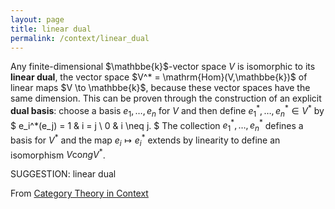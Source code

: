 ```yaml
---
layout: page
title: linear dual
permalink: /context/linear_dual
---
```

Any finite-dimensional $\mathbbe{k}$-vector space $V$ is isomorphic to its **linear dual**, the vector space $V^* = \mathrm{Hom}(V,\mathbbe{k})$ of linear maps $V \to \mathbbe{k}$, because these vector spaces have the same dimension. This can be proven through the construction of an explicit **dual basis**: choose a basis $e_1,\ldots, e_n$ for $V$ and then define $e_1^*,\ldots, e_n^* \in V^*$ by $ e_i^*(e_j) =   1 & i = j \\ 0 & i \neq j. $ The collection $e_1^*,\ldots, e_n^*$ defines a basis for $V^*$ and the map $e_i \mapsto e_i^*$ extends by linearity to define an isomorphism $V \mathrm{co}ng V^*$.

SUGGESTION: linear dual

From [Category Theory in Context](https://mathgloss.github.io/MathGloss/context.html)